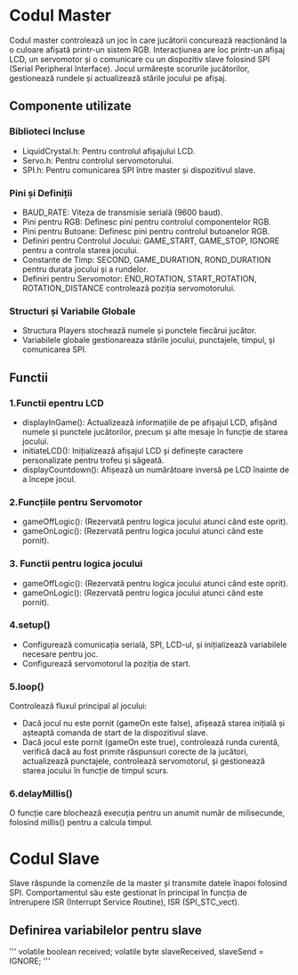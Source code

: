 # Codul Master
Codul master controlează un joc în care jucătorii concurează reacționând la o culoare afișată printr-un sistem RGB.
Interacțiunea are loc printr-un afișaj LCD, un servomotor și o comunicare cu un dispozitiv slave folosind SPI (Serial Peripheral Interface).
Jocul urmărește scorurile jucătorilor, gestionează rundele și actualizează stările jocului pe afișaj.

## Componente utilizate
### Biblioteci Incluse

- LiquidCrystal.h: Pentru controlul afișajului LCD.
- Servo.h: Pentru controlul servomotorului.
- SPI.h: Pentru comunicarea SPI între master și dispozitivul slave.
### Pini și Definiții

- BAUD_RATE: Viteza de transmisie serială (9600 baud).
- Pini pentru RGB: Definesc pini pentru controlul componentelor RGB.
- Pini pentru Butoane: Definesc pini pentru controlul butoanelor RGB.
- Definiri pentru Controlul Jocului: GAME_START, GAME_STOP, IGNORE pentru a controla starea jocului.
- Constante de Timp: SECOND, GAME_DURATION, ROND_DURATION pentru durata jocului și a rundelor.
- Definiri pentru Servomotor: END_ROTATION, START_ROTATION, ROTATION_DISTANCE controlează poziția servomotorului.

### Structuri și Variabile Globale

- Structura Players stochează numele și punctele fiecărui jucător.
- Variabilele globale gestionareaza stările jocului, punctajele, timpul, și comunicarea SPI.

## Functii

### 1.Functii epentru LCD
- displayInGame(): Actualizează informațiile de pe afișajul LCD, afișând numele și punctele jucătorilor, precum și alte mesaje în funcție de starea jocului.
- initiateLCD(): Inițializează afișajul LCD și definește caractere personalizate pentru trofeu și săgeată.
- displayCountdown(): Afișează un numărătoare inversă pe LCD înainte de a începe jocul.

### 2.Funcțiile pentru Servomotor
- gameOffLogic(): (Rezervată pentru logica jocului atunci când este oprit).
- gameOnLogic(): (Rezervată pentru logica jocului atunci când este pornit).

 ### 3. Functii pentru logica jocului
- gameOffLogic(): (Rezervată pentru logica jocului atunci când este oprit).
- gameOnLogic(): (Rezervată pentru logica jocului atunci când este pornit).

### 4.setup()
- Configurează comunicația serială, SPI, LCD-ul, și inițializează variabilele necesare pentru joc.
- Configurează servomotorul la poziția de start.

 ### 5.loop()
Controlează fluxul principal al jocului:
  - Dacă jocul nu este pornit (gameOn este false), afișează starea inițială și așteaptă comanda de start de la dispozitivul slave.
  - Dacă jocul este pornit (gameOn este true), controlează runda curentă, verifică dacă au fost primite răspunsuri corecte de la jucători, actualizează punctajele, controlează servomotorul, și gestionează starea jocului în funcție de timpul scurs.

### 6.delayMillis()
O funcție care blochează execuția pentru un anumit număr de milisecunde, folosind millis() pentru a calcula timpul.


# Codul Slave
Slave răspunde la comenzile de la master și transmite datele înapoi folosind SPI.
Comportamentul său este gestionat în principal în funcția de întrerupere ISR (Interrupt Service Routine), ISR (SPI_STC_vect).

## Definirea variabilelor pentru slave

'''
volatile boolean received;
volatile byte slaveReceived, slaveSend = IGNORE;
'''

